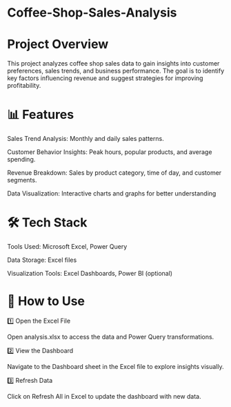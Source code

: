 # Coffee-Shop-Sales-Analysis

# Project Overview

This project analyzes coffee shop sales data to gain insights into customer preferences, sales trends, and business performance. The goal is to identify key factors influencing revenue and suggest strategies for improving profitability.

# 📊 Features

Sales Trend Analysis: Monthly and daily sales patterns.

Customer Behavior Insights: Peak hours, popular products, and average spending.

Revenue Breakdown: Sales by product category, time of day, and customer segments.

Data Visualization: Interactive charts and graphs for better understanding 

# 🛠️ Tech Stack

Tools Used: Microsoft Excel, Power Query

Data Storage: Excel files

Visualization Tools: Excel Dashboards, Power BI (optional)

# 🚀 How to Use

1️⃣ Open the Excel File

Open analysis.xlsx to access the data and Power Query transformations.

2️⃣ View the Dashboard

Navigate to the Dashboard sheet in the Excel file to explore insights visually.

3️⃣ Refresh Data

Click on Refresh All in Excel to update the dashboard with new data.
